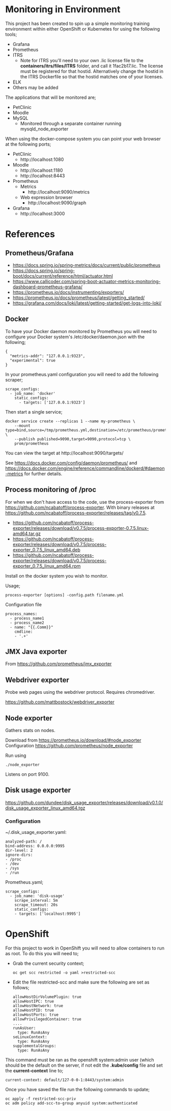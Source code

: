 # Monitoring in Environment

This project has been created to spin up a simple monitoring training environment within either OpenShift or Kubernetes for using the following tools;

* Grafana
* Prometheus
* ITRS
  - Note for ITRS you'll need to your own .lic license file to the **containers/itrs/files/ITRS** folder, and call it 1fac2b17.lic.  The license must be registered for that hostid.  Alternatively change the hostid in the ITRS Dockerfile so that the hostid matches one of your licenses.
* ELK
* Others may be added

The applications that will be monitored are;

* PetClinic
* Moodle
* MySQL
  - Monitored through a separate container running mysqld_node_exporter

When using the docker-compose system you can point your web browser at the following ports;
* PetClinic
  - http://localhost:1080
* Moodle
  - http://localhost:1180
  - http://localhost:8443
* Prometheus
  - Metrics
    - http://localhost:9090/metrics
  - Web expression browser
    - http://localhost:9090/graph
* Grafana
  - http://localhost:3000

# References

## Prometheus/Grafana

* https://docs.spring.io/spring-metrics/docs/current/public/prometheus
* https://docs.spring.io/spring-boot/docs/current/reference/html/actuator.html
* https://www.callicoder.com/spring-boot-actuator-metrics-monitoring-dashboard-prometheus-grafana/
* https://prometheus.io/docs/instrumenting/exporters/
* https://prometheus.io/docs/prometheus/latest/getting_started/
* https://grafana.com/docs/loki/latest/getting-started/get-logs-into-loki/

## Docker

To have your Docker daemon monitored by Prometheus you will need to configure your Docker system's /etc/docker/daemon.json with the following;

```
{
  "metrics-addr": "127.0.0.1:9323",
  "experimental": true
}
```

In your prometheus.yaml configuration you will need to add the following scraper;
```
scrape_configs:
  - job_name: 'docker'
    static_configs:
      - targets: ['127.0.0.1:9323']
```

Then start a single service;
```
docker service create --replicas 1 --name my-prometheus \
    --mount type=bind,source=/tmp/prometheus.yml,destination=/etc/prometheus/prometheus.yml \
    --publish published=9090,target=9090,protocol=tcp \
    prom/prometheus
```

You can view the target at http://localhost:9090/targets/

See https://docs.docker.com/config/daemon/prometheus/ and https://docs.docker.com/engine/reference/commandline/dockerd/#daemon-metrics for further details.


## Process monitoring of /proc

For when we don't have access to the code, use the process-exporter from https://github.com/ncabatoff/process-exporter.  With binary releases at https://github.com/ncabatoff/process-exporter/releases/tag/v0.7.5.

* https://github.com/ncabatoff/process-exporter/releases/download/v0.7.5/process-exporter-0.7.5.linux-amd64.tar.gz
* https://github.com/ncabatoff/process-exporter/releases/download/v0.7.5/process-exporter_0.7.5_linux_amd64.deb
* https://github.com/ncabatoff/process-exporter/releases/download/v0.7.5/process-exporter_0.7.5_linux_amd64.rpm

Install on the docker system you wish to monitor.

Usage;
```
process-exporter [options] -config.path filename.yml
```

Configuration file
```
process_names:
  - process_name1
  - process_name2
  - name: "{{.Comm}}"
    cmdline:
    - '.+'
```

## JMX Java exporter

From https://github.com/prometheus/jmx_exporter

## Webdriver exporter

Probe web pages using the webdriver protocol.  Requires chromedriver.

https://github.com/mattbostock/webdriver_exporter

## Node exporter
Gathers stats on nodes.

Download from https://prometheus.io/download/#node_exporter
Configuration https://github.com/prometheus/node_exporter

Run using
```
./node_exporter
```

Listens on port 9100.

## Disk usage exporter

https://github.com/dundee/disk_usage_exporter/releases/download/v0.1.0/disk_usage_exporter_linux_amd64.tgz

### Configuration

~/.disk_usage_exporter.yaml:
```
analyzed-path: /
bind-address: 0.0.0.0:9995
dir-level: 2
ignore-dirs:
- /proc
- /dev
- /sys
- /run
```

Prometheus.yaml;
```
scrape_configs:
  - job_name: 'disk-usage'
    scrape_interval: 5m
    scrape_timeout: 20s
    static_configs:
    - targets: ['localhost:9995']
```

# OpenShift

For this project to work in OpenShift you will need to allow containers to run as root.  To do this you will need to;

* Grab the current security context;
  ```
  oc get scc restricted -o yaml >restricted-scc
  ```
* Edit the file restricted-scc and make sure the following are set as follows;
  ```
  allowHostDirVolumePlugin: true
  allowHostIPC: true
  allowHostNetwork: true
  allowHostPID: true
  allowHostPorts: true
  allowPrivilegedContainer: true
  ....
  runAsUser:
    type: RunAsAny
  seLinuxContext:
    type: RunAsAny
  supplementalGroups:
    type: RunAsAny
  ```

This command must be ran as the openshift system:admin user (which should be the default on the server, if not edit the **.kube/config** file and set the **current-context** line to;
```
current-context: default/127-0-0-1:8443/system:admin
```
Once you have saved the file run the following commands to update;
```
oc apply -f restricted-scc-priv
oc adm policy add-scc-to-group anyuid system:authenticated
```
